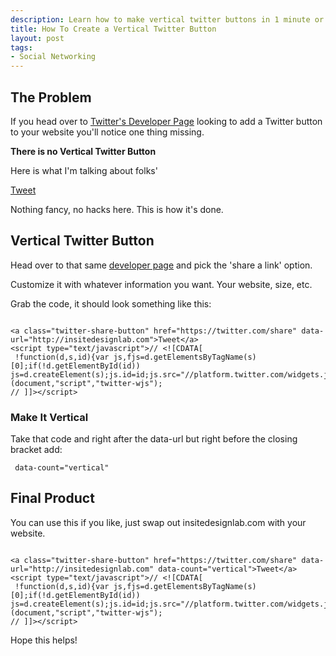 ```yaml
--- 
description: Learn how to make vertical twitter buttons in 1 minute or less. No hacks or cheats, just the way Twitter wants you to do it.
title: How To Create a Vertical Twitter Button
layout: post
tags: 
- Social Networking
---
```

## The Problem

If you head over to <a href="https://twitter.com/about/resources/buttons">Twitter's Developer Page</a> looking to add a Twitter button to your website you'll notice one thing missing.

**There is no Vertical Twitter Button**

Here is what I'm talking about folks'

<a class="twitter-share-button" href="https://twitter.com/share" data-url="http://insitedesignlab.com" data-count="vertical">Tweet</a><script type="text/javascript">// <![CDATA[
 !function(d,s,id){var js,fjs=d.getElementsByTagName(s)[0];if(!d.getElementById(id)) js=d.createElement(s);js.id=id;js.src="//platform.twitter.com/widgets.js";fjs.parentNode.insertBefore(js,fjs);}} (document,"script","twitter-wjs");
// ]]></script>

Nothing fancy, no hacks here. This is how it's done.
## Vertical Twitter Button
Head over to that same <a href="https://twitter.com/about/resources/buttons">developer page</a> and pick the 'share a link' option.

Customize it with whatever information you want. Your website, size, etc.

Grab the code, it should look something like this:
<pre rel="HTML"><code lang="xhtml">
&lt;a class="twitter-share-button" href="https://twitter.com/share" data-url="http://insitedesignlab.com">Tweet&lt;/a>
&lt;script type="text/javascript">// &lt;![CDATA[
 !function(d,s,id){var js,fjs=d.getElementsByTagName(s)[0];if(!d.getElementById(id)) js=d.createElement(s);js.id=id;js.src="//platform.twitter.com/widgets.js";fjs.parentNode.insertBefore(js,fjs);}} (document,"script","twitter-wjs");
// ]]>&lt;/script>
</code></pre>

### Make It Vertical

Take that code and right after the data-url but right before the closing bracket add:

<pre><code lang="xhtml"> data-count="vertical" </code></pre>

## Final Product

You can use this if you like, just swap out insitedesignlab.com with your website.

<pre rel="HTML"><code lang="xhtml">
&lt;a class="twitter-share-button" href="https://twitter.com/share" data-url="http://insitedesignlab.com" data-count="vertical">Tweet&lt;/a>
&lt;script type="text/javascript">// &lt;![CDATA[
 !function(d,s,id){var js,fjs=d.getElementsByTagName(s)[0];if(!d.getElementById(id)) js=d.createElement(s);js.id=id;js.src="//platform.twitter.com/widgets.js";fjs.parentNode.insertBefore(js,fjs);}} (document,"script","twitter-wjs");
// ]]>&lt;/script>
</code></pre>

Hope this helps!